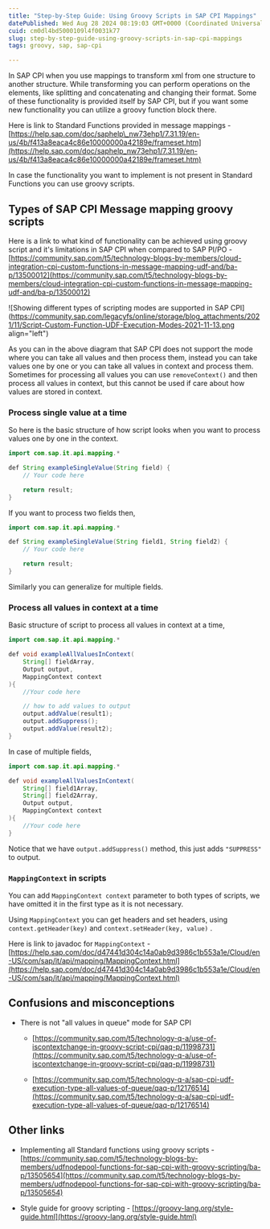 ```yaml
---
title: "Step-by-Step Guide: Using Groovy Scripts in SAP CPI Mappings"
datePublished: Wed Aug 28 2024 08:19:03 GMT+0000 (Coordinated Universal Time)
cuid: cm0dl4bd5000109l4f0031k77
slug: step-by-step-guide-using-groovy-scripts-in-sap-cpi-mappings
tags: groovy, sap, sap-cpi

---
```


In SAP CPI when you use mappings to transform xml from one structure to another structure. While transforming you can perform operations on the elements, like splitting and concatenating and changing their format. Some of these functionality is provided itself by SAP CPI, but if you want some new functionality you can utilize a groovy function block there.

Here is link to Standard Functions provided in message mappings -[https://help.sap.com/doc/saphelp\_nw73ehp1/7.31.19/en-us/4b/f413a8eaca4c86e10000000a42189e/frameset.htm](https://help.sap.com/doc/saphelp_nw73ehp1/7.31.19/en-us/4b/f413a8eaca4c86e10000000a42189e/frameset.htm)

In case the functionality you want to implement is not present in Standard Functions you can use groovy scripts.

## Types of SAP CPI Message mapping groovy scripts

Here is a link to what kind of functionality can be achieved using groovy script and it's limitations in SAP CPI when compared to SAP PI/PO - [https://community.sap.com/t5/technology-blogs-by-members/cloud-integration-cpi-custom-functions-in-message-mapping-udf-and/ba-p/13500012](https://community.sap.com/t5/technology-blogs-by-members/cloud-integration-cpi-custom-functions-in-message-mapping-udf-and/ba-p/13500012)

![Showing different types of scripting modes are supported in SAP CPI](https://community.sap.com/legacyfs/online/storage/blog_attachments/2021/11/Script-Custom-Function-UDF-Execution-Modes-2021-11-13.png align="left")

As you can in the above diagram that SAP CPI does not support the mode where you can take all values and then process them, instead you can take values one by one or you can take all values in context and process them. Sometimes for processing all values you can use `removeContext()` and then process all values in context, but this cannot be used if care about how values are stored in context.

### Process single value at a time

So here is the basic structure of how script looks when you want to process values one by one in the context.

```java
import com.sap.it.api.mapping.*

def String exampleSingleValue(String field) {
	// Your code here

	return result;
}
```

If you want to process two fields then,

```java
import com.sap.it.api.mapping.*

def String exampleSingleValue(String field1, String field2) {
	// Your code here

	return result;
}
```

Similarly you can generalize for multiple fields.

### Process all values in context at a time

Basic structure of script to process all values in context at a time,

```java
import com.sap.it.api.mapping.*

def void exampleAllValuesInContext(
    String[] fieldArray, 
    Output output, 
    MappingContext context
){
	//Your code here

    // how to add values to output
	output.addValue(result1);
	output.addSuppress();
	output.addValue(result2);
}
```

In case of multiple fields,

```java
import com.sap.it.api.mapping.*

def void exampleAllValuesInContext(
    String[] field1Array, 
    String[] field2Array, 
    Output output, 
    MappingContext context
){
	//Your code here
}
```

Notice that we have `output.addSuppress()` method, this just adds `"SUPPRESS"` to output.

### `MappingContext` in scripts

You can add `MappingContext context` parameter to both types of scripts, we have omitted it in the first type as it is not necessary.

Using `MappingContext` you can get headers and set headers, using `context.getHeader(key)` and `context.setHeader(key, value)` .

Here is link to javadoc for `MappingContext` - [https://help.sap.com/doc/d47441d304c14a0ab9d3986c1b553a1e/Cloud/en-US/com/sap/it/api/mapping/MappingContext.html](https://help.sap.com/doc/d47441d304c14a0ab9d3986c1b553a1e/Cloud/en-US/com/sap/it/api/mapping/MappingContext.html)

## Confusions and misconceptions

* There is not "all values in queue" mode for SAP CPI
    
    * [https://community.sap.com/t5/technology-q-a/use-of-iscontextchange-in-groovy-script-cpi/qaq-p/11998731](https://community.sap.com/t5/technology-q-a/use-of-iscontextchange-in-groovy-script-cpi/qaq-p/11998731)
        
    * [https://community.sap.com/t5/technology-q-a/sap-cpi-udf-execution-type-all-values-of-queue/qaq-p/12176514](https://community.sap.com/t5/technology-q-a/sap-cpi-udf-execution-type-all-values-of-queue/qaq-p/12176514)
        

## Other links

* Implementing all Standard functions using groovy scripts - [https://community.sap.com/t5/technology-blogs-by-members/udfnodepool-functions-for-sap-cpi-with-groovy-scripting/ba-p/13505654](https://community.sap.com/t5/technology-blogs-by-members/udfnodepool-functions-for-sap-cpi-with-groovy-scripting/ba-p/13505654)
    
* Style guide for groovy scripting - [https://groovy-lang.org/style-guide.html](https://groovy-lang.org/style-guide.html)
